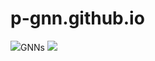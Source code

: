 # p-gnn.github.io

![](http://latex.codecogs.com/gif.latex?{^p})GNNs ![](https://latex.codecogs.com/svg.latex?{^p}\text{GNNs})
